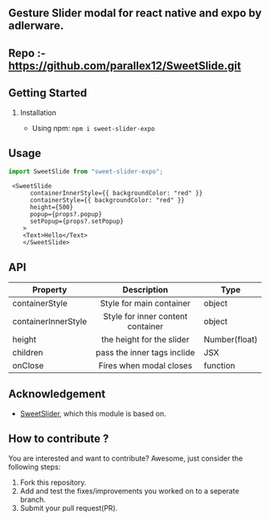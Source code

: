 ## Gesture Slider modal for react native and expo by adlerware.

## Repo :- https://github.com/parallex12/SweetSlide.git

## Getting Started

1. Installation

   - Using npm: `npm i sweet-slider-expo`

## Usage

```javascript
import SweetSlide from "sweet-slider-expo";
```

```JSX
 <SweetSlide
      containerInnerStyle={{ backgroundColor: "red" }}
      containerStyle={{ backgroundColor: "red" }}
      height={500}
      popup={props?.popup}
      setPopup={props?.setPopup}
    >
    <Text>Hello</Text>
    </SweetSlide>
```

## API

| Property            |                Description                | Type          |
| ------------------- | :---------------------------------------: | ------------- |
| containerStyle      |         Style for main container          | object        |
| containerInnerStyle |     Style for inner content container     | object        |
| height              |         the height for the slider         | Number(float) |
| children            | pass the inner tags inclide <SweetSlider> | JSX           |
| onClose             |          Fires when modal closes          | function      |

## Acknowledgement

- <a href="https://github.com/parallex12/SweetSlide.git">SweetSlider</a>, which this module is based on.

## How to contribute ?

You are interested and want to contribute? Awesome, just consider the following steps:

1. Fork this repository.
2. Add and test the fixes/improvements you worked on to a seperate branch.
3. Submit your pull request(PR).
